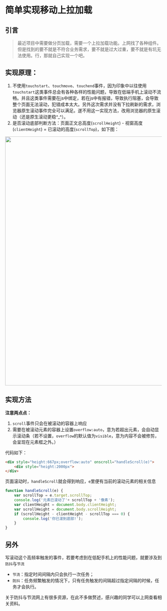 # 简单实现移动上拉加载
## 引言
> 最近项目中需要做分页加载，需要一个上拉加载功能。上网找了各种组件。但是找到的要不就是不符合业务需求，要不就是过大过重，要不就是有坑无法使用。行，那就自己实现一个吧。

## 实现原理：
1. 不使用`touchstart`、`touchmove`、`touchend`事件，因为印象中以往使用`touchstart`这类事件总会有各种各样的性能问题，导致在低端手机上滚动不流畅。并且这类事件需要在js中绑定，若在js中有报错，导致执行阻塞，会导致整个页面无法滚动，犯错成本太大。另外这次需求并没有下拉刷新的需求，浏览器原生滚动事件完全可以满足。遂不用这一实现方法，改用浏览器的原生滚动（还是原生滚动更稳^_^）。
2. 是否滚动底部判断方法：页面正文总高度(`scrollHeight`) - 视窗高度(`clientHeight`) = 已滚动的高度(`scrollTop`)，如下图：

<img src="https://api.superbed.cn/pic/5bfa690fc4ff9e058246024d" width="800px"/>

## 实现方法
**注意两点点：**
1. `scroll`事件只会在被滚动的容器上响应
2. 需要在被滚动元素的容器上设置`overflow:auto`，意为若超出元素，会自动显示滚动条（若不设置，`overflow`的默认值为`visible`，意为内容不会被修剪，会呈现在元素框之外。）

代码如下：
```html
<div style="height:667px;overflow:auto" onscroll="handleScroll(e)">
    <div style="height:2000px">
</div>
```
页面滚动时，`handleScroll`就会得到响应，`e`里便有当前的滚动元素的相关信息

```javascript
function handleScroll(e) {
    var scrollTop = e.target.scrollTop;
    console.log('元素已滚动了'+ scrollTop + '像素');
    var clientHeight = document.body.clientHeight;
    var scrollHeight = document.body.scrollHeight;
    if (scrollHeight - clientHeight - scrollTop === 0) {
        console.log('你已滚到底部!');
    }
}
```

## 另外
写滚动这个高频率触发的事件，若要考虑到在低配手机上的性能问题，就要涉及到`防抖`与`节流`

- `节流`：指定时间间隔内只会执行一次任务；
- `防抖`：任务频繁触发的情况下，只有任务触发的间隔超过指定间隔的时候，任务才会执行。

关于防抖与节流网上有很多资源，在此不多做赘述，感兴趣的同学可以上网查看相关资料。
